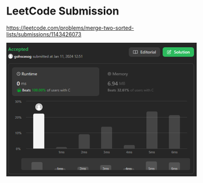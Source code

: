 # LeetCode Submission

https://leetcode.com/problems/merge-two-sorted-lists/submissions/1143426073

![21 Merge Two Sorted Lists Submission](21MergeTwoSortedListsSubmission.PNG)